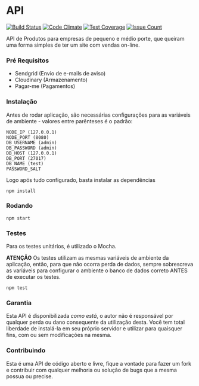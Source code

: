 # API

[![Build Status](https://travis-ci.org/QueroUmaLoja/api.png)](https://travis-ci.org/QueroUmaLoja/api)
[![Code Climate](https://codeclimate.com/github/QueroUmaLoja/api/badges/gpa.svg)](https://codeclimate.com/github/QueroUmaLoja/api)
[![Test Coverage](https://codeclimate.com/github/QueroUmaLoja/api/badges/coverage.svg)](https://codeclimate.com/github/QueroUmaLoja/api/coverage)
[![Issue Count](https://codeclimate.com/github/QueroUmaLoja/api/badges/issue_count.svg)](https://codeclimate.com/github/QueroUmaLoja/api)

API de Produtos para empresas de pequeno e médio porte, que queiram uma forma simples de ter um site com vendas on-line.

### Pré Requisitos
- Sendgrid (Envio de e-mails de aviso)
- Cloudinary (Armazenamento)
- Pagar-me (Pagamentos)

### Instalação

Antes de rodar aplicação, são necessárias configurações para as variáveis de ambiente - valores entre parênteses é o padrão:

```
NODE_IP (127.0.0.1)
NODE_PORT (8080)
DB_USERNAME (admin)
DB_PASSWORD (admin)
DB_HOST (127.0.0.1)
DB_PORT (27017)
DB_NAME (test)
PASSWORD_SALT
``` 

Logo após tudo configurado, basta instalar as dependências

```
npm install
```


### Rodando

```
npm start
```


### Testes

Para os testes unitários, é utilizado o Mocha.

**ATENÇÃO**
Os testes utilizam as mesmas variáveis de ambiente da aplicação, então, para que não ocorra perda de dados, sempre
sobrescreva as variáveis para configurar o ambiente o banco de dados correto ANTES de executar os testes.

```
npm test
```


### Garantia
Esta API é disponibilizada *como está*, o autor não é responsável por qualquer perda ou dano consequente da utilização 
desta. Você tem total liberdade de instalá-la em seu próprio servidor e utilizar para quaisquer fins, com ou sem 
modificações na mesma.

### Contribuindo
Esta é uma API de código aberto e livre, fique a vontade para fazer um fork e contribuir com qualquer melhoria ou solução
de bugs que a mesma possua ou precise.
